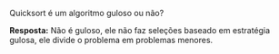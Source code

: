 Quicksort é um algoritmo guloso ou não?

**Resposta:**
Não é guloso, ele não faz seleções baseado em estratégia gulosa, ele divide o problema em problemas menores.
